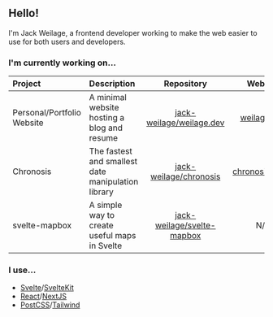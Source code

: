 ## Hello!

I'm Jack Weilage, a frontend developer working to make the web easier to use for both users and developers.

### I'm currently working on...

| Project                    | Description                                        |                                 Repository                                  |                   Website                    |
| :------------------------- | :------------------------------------------------- | :-------------------------------------------------------------------------: | :------------------------------------------: |
| Personal/Portfolio Website | A minimal website hosting a blog and resume        |   [jack-weilage/weilage.dev](https://github.com/jack-weilage/weilage.dev)   |     [weilage.dev](https://weilage.dev/)      |
| Chronosis                  | The fastest and smallest date manipulation library |     [jack-weilage/chronosis](https://github.com/jack-weilage/chronosis)     | [chronosis.js.org](https://chronosis.js.org) |
| svelte-mapbox              | A simple way to create useful maps in Svelte       | [jack-weilage/svelte-mapbox](https://github.com/jack-weilage/svelte-mapbox) |                     N/A                      |

### I use...

- [Svelte](https://svelte.dev)/[SvelteKit](https://kit.svelte.dev)
- [React](https://react.dev)/[NextJS](https://nextjs.org)
- [PostCSS](https://postcss.org)/[Tailwind](tailwindcss.com)

